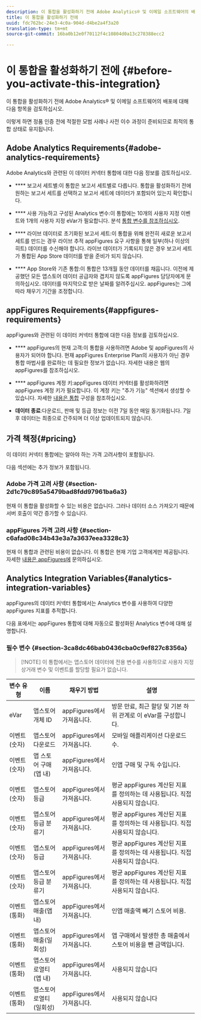 ```yaml
---
description: 이 통합을 활성화하기 전에 Adobe Analytics® 및 이메일 소프트웨어의 배포에 대해 다음 항목을 검토하십시오.
title: 이 통합을 활성화하기 전에
uuid: fdc762bc-24e3-4c0a-904d-d4be2a4f3a20
translation-type: tm+mt
source-git-commit: 16ba0b12e0f70112f4c10804d0a13c278388ecc2

---
```



# 이 통합을 활성화하기 전에 {#before-you-activate-this-integration}

이 통합을 활성화하기 전에 Adobe Analytics® 및 이메일 소프트웨어의 배포에 대해 다음 항목을 검토하십시오.

이렇게 하면 정품 인증 전에 적절한 모범 사례나 사전 이수 과정이 준비되므로 최적의 통합 상태로 유지됩니다.

## Adobe Analytics Requirements{#adobe-analytics-requirements}

Adobe Analytics와 관련된 이 데이터 커넥터 통합에 대한 다음 정보를 검토하십시오.

* **** 보고서 세트별:이 통합은 보고서 세트별로 다릅니다. 통합을 활성화하기 전에 원하는 보고서 세트를 선택하고 보고서 세트에 데이터가 포함되어 있는지 확인합니다.
* **** 사용 가능하고 구성된 Analytics 변수:이 통합에는 10개의 사용자 지정 이벤트와 1개의 사용자 지정 eVar가 필요합니다. 분석 [통합 변수를 참조하십시오](appfigures-before-activation.md#analytics-integration-variables).

* **** 라이브 데이터로 초기화된 보고서 세트:이 통합을 위해 완전히 새로운 보고서 세트를 만드는 경우 라이브 추적 appFigures 요구 사항을 통해 일부(하나 이상의 히트) 데이터를 수신해야 합니다. 라이브 데이터가 기록되지 않은 경우 보고서 세트가 통합된 App Store 데이터를 받을 준비가 되지 않습니다.

* **** App Store와 기존 통합:이 통합은 13개월 동안 데이터를 채웁니다. 이전에 제공했던 모든 앱스토어 데이터 공급자와 겹치지 않도록 appFigures 담당자에게 문의하십시오. 데이터를 마지막으로 받은 날짜를 알려주십시오. appFigures는 그에 따라 채우기 기간을 조정합니다.

## appFigures Requirements{#appfigures-requirements}

appFigures와 관련된 이 데이터 커넥터 통합에 대한 다음 정보를 검토하십시오.

* **** appFigures의 현재 고객:이 통합을 사용하려면 Adobe 및 appFigures의 사용자가 되어야 합니다. 현재 appFigures Enterprise Plan의 사용자가 아닌 경우 통합 마법사를 완료하는 데 필요한 정보가 없습니다. 자세한 내용은 웹의 appFigures를 참조하십시오.
* **** appFigures 계정 키:appFigures 데이터 커넥터를 활성화하려면 appFigures 계정 키가 필요합니다. 이 계정 키는 "추가 기능" 섹션에서 생성할 수 있습니다. 자세한 [내용은 통합](../appfigures-overview/t-appfigures-integration.md) 구성을 참조하십시오.

* **데이터 종료**:다운로드, 판매 및 등급 정보는 이전 7일 동안 매일 동기화됩니다. 7일 후 데이터는 최종으로 간주되며 더 이상 업데이트되지 않습니다.

## 가격 책정{#pricing}

이 데이터 커넥터 통합에는 알아야 하는 가격 고려사항이 포함됩니다.

다음 섹션에는 추가 정보가 포함됩니다.

### Adobe 가격 고려 사항 {#section-2d1c79c895a5479bad8fdd97961ba6a3}

현재 이 통합을 활성화할 수 있는 비용은 없습니다. 그러나 데이터 소스 가져오기 때문에 서버 호출이 약간 증가할 수 있습니다.

### appFigures 가격 고려 사항 {#section-c6afad08c34b43e3a7a3637eea3328c3}

현재 이 통합과 관련된 비용이 없습니다. 이 통합은 현재 기업 고객에게만 제공됩니다. 자세한 [내용은 appFigures에](https://appfigures.com/support/contact) 문의하십시오.

## Analytics Integration Variables{#analytics-integration-variables}

appFigures의 데이터 커넥터 통합에서는 Analytics 변수를 사용하여 다양한 appFigures 지표를 추적합니다.

다음 표에서는 appFigures 통합에 대해 자동으로 활성화된 Analytics 변수에 대해 설명합니다.

### 필수 변수 {#section-3ca8dc46bab0436cba0c9ef827c8356a}

> [!NOTE] 이 통합에서는 앱스토어 데이터에 전용 변수를 사용하므로 사용자 지정 상거래 변수 및 이벤트를 할당할 필요가 없습니다.

| 변수 유형 |  이름  | 채우기 방법 | 설명 |
|---|---|---|---|
| eVar | 앱스토어 개체 ID | appFigures에서 가져옵니다. | 방문 만료, 최근 할당 및 기본 하위 관계로 이 eVar를 구성합니다. |
| 이벤트(숫자) | 앱스토어 다운로드 | appFigures에서 가져옵니다. | 모바일 애플리케이션 다운로드 수. |
| 이벤트(숫자) | 앱 스토어 구매(앱 내) | appFigures에서 가져옵니다. | 인앱 구매 및 구독 수입니다. |
| 이벤트(숫자) | 앱스토어 등급 | appFigures에서 가져옵니다. | 평균 appFigures 계산된 지표를 정의하는 데 사용됩니다. 직접 사용되지 않습니다. |
| 이벤트(숫자) | 앱스토어 등급 분류기 | appFigures에서 가져옵니다. | 평균 appFigures 계산된 지표를 정의하는 데 사용됩니다. 직접 사용되지 않습니다. |
| 이벤트(숫자) | 앱스토어 등급 | appFigures에서 가져옵니다. | 평균 appFigures 계산된 지표를 정의하는 데 사용됩니다. 직접 사용되지 않습니다. |
| 이벤트(숫자) | 앱스토어 등급 분류기 | appFigures에서 가져옵니다. | 평균 appFigures 계산된 지표를 정의하는 데 사용됩니다. 직접 사용되지 않습니다. |
| 이벤트(통화) | 앱스토어 매출(앱 내) | appFigures에서 가져옵니다. | 인앱 매출액 빼기 스토어 비용. |
| 이벤트(통화) | 앱스토어 매출(일회성) | appFigures에서 가져옵니다. | 앱 구매에서 발생한 총 매출에서 스토어 비용을 뺀 금액입니다. |
| 이벤트(통화) | 앱스토어 로열티(앱 내) | appFigures에서 가져옵니다. | 사용되지 않습니다 |
| 이벤트(통화) | 앱스토어 로열티(일회성) | appFigures에서 가져옵니다. | 사용되지 않습니다 |
